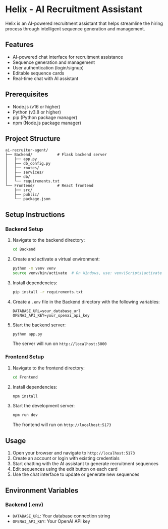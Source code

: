 # Helix - AI Recruitment Assistant

Helix is an AI-powered recruitment assistant that helps streamline the hiring process through intelligent sequence generation and management.

## Features

- AI-powered chat interface for recruitment assistance
- Sequence generation and management
- User authentication (login/signup)
- Editable sequence cards
- Real-time chat with AI assistant

## Prerequisites

- Node.js (v16 or higher)
- Python (v3.8 or higher)
- pip (Python package manager)
- npm (Node.js package manager)

## Project Structure

```
ai-recruiter-agent/
├── Backend/           # Flask backend server
│   ├── app.py
│   ├── db_config.py
│   ├── routes/
│   ├── services/
│   ├── db/
│   └── requirements.txt
└── Frontend/          # React frontend
    ├── src/
    ├── public/
    └── package.json
```

## Setup Instructions

### Backend Setup

1. Navigate to the backend directory:
   ```bash
   cd Backend
   ```

2. Create and activate a virtual environment:
   ```bash
   python -m venv venv
   source venv/bin/activate  # On Windows, use: venv\Scripts\activate
   ```

3. Install dependencies:
   ```bash
   pip install -r requirements.txt
   ```

4. Create a `.env` file in the Backend directory with the following variables:
   ```
   DATABASE_URL=your_database_url
   OPENAI_API_KEY=your_openai_api_key
   ```

5. Start the backend server:
   ```bash
   python app.py
   ```
   The server will run on `http://localhost:5000`

### Frontend Setup

1. Navigate to the frontend directory:
   ```bash
   cd Frontend
   ```

2. Install dependencies:
   ```bash
   npm install
   ```

3. Start the development server:
   ```bash
   npm run dev
   ```
   The frontend will run on `http://localhost:5173`

## Usage

1. Open your browser and navigate to `http://localhost:5173`
2. Create an account or login with existing credentials
3. Start chatting with the AI assistant to generate recruitment sequences
4. Edit sequences using the edit button on each card
5. Use the chat interface to update or generate new sequences

## Environment Variables

### Backend (.env)
- `DATABASE_URL`: Your database connection string
- `OPENAI_API_KEY`: Your OpenAI API key

